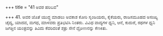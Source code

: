 +++
title = "41 ಅವರ ಹರಿಬವ"

+++
41. ಅವರ ಜೊತೆ ಯುದ್ಧ ಮಾಡಲು ಅವಕಾಶ ಕೋರಿ ಸೃಂಜಯರು, ಕೈಕೆಯರು, ರಾಜಸಮೂಹದ ಅಸಂಖ್ಯ ಚೈದ್ಯ, ಯಾದವ, ಮಗಧ, ಮಾಳವರು ಪ್ರತಿಭಟಿಸಿ ನಿಂತರು. ವಿವಿಧ ವಾದ್ಯಗಳ ಧ್ವನಿ, ಆನೆ, ಕುದುರೆ, ರಥಗಳ ಧ್ವನಿ ಜಗತ್ತಿನ ಯಂತ್ರವನ್ನು ತಿವಿದು ಕೆದರಿದಂತೆ ಶತ್ರು ಸೇನೆ ದ್ರೋಣನನ್ನು ಕೆಣಕಿತು.